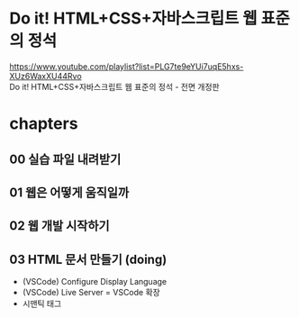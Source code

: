 # Do it! HTML+CSS+자바스크립트 웹 표준의 정석
https://www.youtube.com/playlist?list=PLG7te9eYUi7uqE5hxs-XUz6WaxXU44Rvo  
Do it! HTML+CSS+자바스크립트 웹 표준의 정석 - 전면 개정판 

# chapters
## 00 실습 파일 내려받기  
## 01 웹은 어떻게 움직일까  
## 02 웹 개발 시작하기  
## 03 HTML 문서 만들기  (doing)
 - (VSCode) Configure Display Language
 - (VSCode) Live Server = VSCode 확장
 - 시맨틱 태그